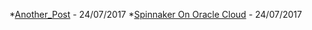 *[Another_Post](/posts/another_post.html) - 24/07/2017
*[Spinnaker On Oracle Cloud](/posts/spinnaker-on-oracle-cloud.html) - 24/07/2017
